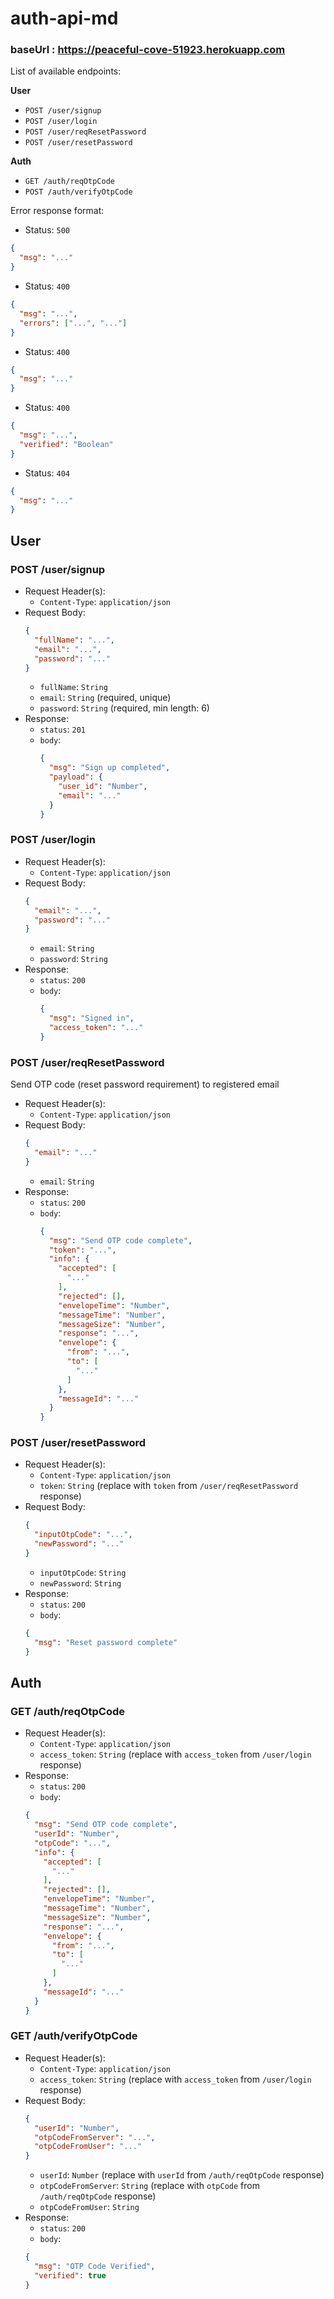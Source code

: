 # auth-api-md

### baseUrl : https://peaceful-cove-51923.herokuapp.com

List of available endpoints:

**User**

- `POST /user/signup`
- `POST /user/login`
- `POST /user/reqResetPassword`
- `POST /user/resetPassword`

**Auth**

- `GET /auth/reqOtpCode`
- `POST /auth/verifyOtpCode`

Error response format:

- Status: `500`
```json
{
  "msg": "..."
}
```

- Status: `400`
```json
{
  "msg": "...",
  "errors": ["...", "..."]
}
```

- Status: `400`
```json
{
  "msg": "..."
}
```

- Status: `400`
```json
{
  "msg": "...",
  "verified": "Boolean"
}
```

- Status: `404`
```json
{
  "msg": "..."
}
```

## User

### POST /user/signup

- Request Header(s):
  - `Content-Type`: `application/json`
- Request Body:
  ```json
  {
    "fullName": "...",
    "email": "...",
    "password": "..."
  }
  ```
  - `fullName`: `String`
  - `email`: `String` (required, unique)
  - `password`: `String` (required, min length: 6)
- Response:
  - `status`: `201`
  - `body`:
    ```json
    {
      "msg": "Sign up completed",
      "payload": {
        "user_id": "Number",
        "email": "..."
      }
    }
    ```

### POST /user/login

- Request Header(s):
  - `Content-Type`: `application/json`
- Request Body:
  ```json
  {
    "email": "...",
    "password": "..."
  }
  ```
  - `email`: `String`
  - `password`: `String`
- Response:
  - `status`: `200`
  - `body`:
    ```json
    {
      "msg": "Signed in",
      "access_token": "..."
    }
    ```

### POST /user/reqResetPassword

Send OTP code (reset password requirement) to registered email

- Request Header(s):
  - `Content-Type`: `application/json`
- Request Body:
  ```json
  {
    "email": "..."
  }
  ```
  - `email`: `String`
- Response:
  - `status`: `200`
  - `body`:
    ```json
    {
      "msg": "Send OTP code complete",
      "token": "...",
      "info": {
        "accepted": [
          "..."
        ],
        "rejected": [],
        "envelopeTime": "Number",
        "messageTime": "Number",
        "messageSize": "Number",
        "response": "...",
        "envelope": {
          "from": "...",
          "to": [
            "..."
          ]
        },
        "messageId": "..."
      }
    }
    ```

### POST /user/resetPassword

- Request Header(s):
  - `Content-Type`: `application/json`
  - `token`: `String` (replace with `token` from `/user/reqResetPassword` response)
- Request Body:
  ```json
  {
    "inputOtpCode": "...",
    "newPassword": "..."
  }
  ```
  - `inputOtpCode`: `String`
  - `newPassword`: `String`
- Response:
  - `status`: `200`
  - `body`:
  ```json
  {
    "msg": "Reset password complete"
  }
  ```

## Auth

### GET /auth/reqOtpCode

- Request Header(s):
  - `Content-Type`: `application/json`
  - `access_token`: `String` (replace with `access_token` from `/user/login` response)
- Response:
  - `status`: `200`
  - `body`:
  ```json
  {
    "msg": "Send OTP code complete",
    "userId": "Number",
    "otpCode": "...",
    "info": {
      "accepted": [
        "..."
      ],
      "rejected": [],
      "envelopeTime": "Number",
      "messageTime": "Number",
      "messageSize": "Number",
      "response": "...",
      "envelope": {
        "from": "...",
        "to": [
          "..."
        ]
      },
      "messageId": "..."
    }
  }
  ```

### GET /auth/verifyOtpCode

- Request Header(s):
  - `Content-Type`: `application/json`
  - `access_token`: `String` (replace with `access_token` from `/user/login` response)
- Request Body:
  ```json
  {
    "userId": "Number",
    "otpCodeFromServer": "...",
    "otpCodeFromUser": "..."
  }
  ```
  - `userId`: `Number` (replace with `userId` from `/auth/reqOtpCode` response)
  - `otpCodeFromServer`: `String` (replace with `otpCode` from `/auth/reqOtpCode` response)
  - `otpCodeFromUser`: `String`
- Response:
  - `status`: `200`
  - `body`:
  ```json
  {
    "msg": "OTP Code Verified",
    "verified": true
  }
  ```